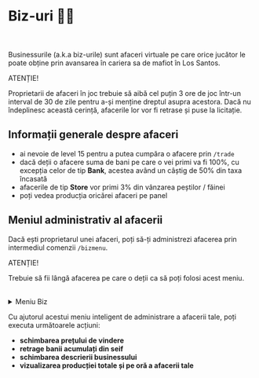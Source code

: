 # Biz-uri 🧑‍💼
<br><br>
Businessurile (a.k.a biz-urile) sunt afaceri virtuale pe care orice jucător le poate obține prin avansarea în cariera sa de mafiot în Los Santos.

<div class="danger-container">
    <p class="title">ATENȚIE!</p>
    <p class="description"> Proprietarii de afaceri în joc trebuie să aibă cel puțin 3 ore de joc într-un interval de 30 de zile pentru a-și 
        menține dreptul asupra acestora. Dacă nu îndeplinesc această cerință, afacerile lor vor fi retrase și puse la licitație.
    </p>
</div>

## Informații generale despre afaceri
- ai nevoie de level 15 pentru a putea cumpăra o afacere prin `/trade`
- dacă deții o afacere suma de bani pe care o vei primi va fi 100%, cu excepția celor de tip **Bank**, acestea având un câștig de 50% din taxa încasată
- afacerile de tip **Store** vor primi 3% din vânzarea peștilor / făinei
- poți vedea producția oricărei afaceri pe panel


## Meniul administrativ al afacerii
Dacă ești proprietarul unei afaceri, poți să-ți administrezi afacerea prin intermediul comenzii `/bizmenu`.

<div class="danger-container">
    <p class="title">ATENȚIE!</p>
    <p class="description">Trebuie să fii lângă afacerea pe care o deții ca să poți folosi acest meniu.</p>
</div>
<br>
<details class="details custom-block">
<summary>Meniu Biz </summary>
<p><img src="https://i.imgur.com/4HSrlje.png" alt="">
</details>

Cu ajutorul acestui meniu inteligent de administrare a afacerii tale, poți executa următoarele acțiuni:
- **schimbarea prețului de vindere**
- **retrage banii acumulați din seif**
- **schimbarea descrierii businessului**
- **vizualizarea producției totale și pe oră a afacerii tale**
